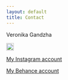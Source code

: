 ```yaml
---
layout: default
title: Contact
---
```


Veronika Gandzha

<a href="mailto:nikagandzh@gmail.com"><img src="http://icons.iconarchive.com/icons/zerode/plump/256/Mail-icon.png" width="20" height="20"></a>

<a href="https://www.instagram.com/nikagandzh">My Instagram account</a>

<a href="https://www.behance.net/nikagandzhadcd">My Behance account</a>

